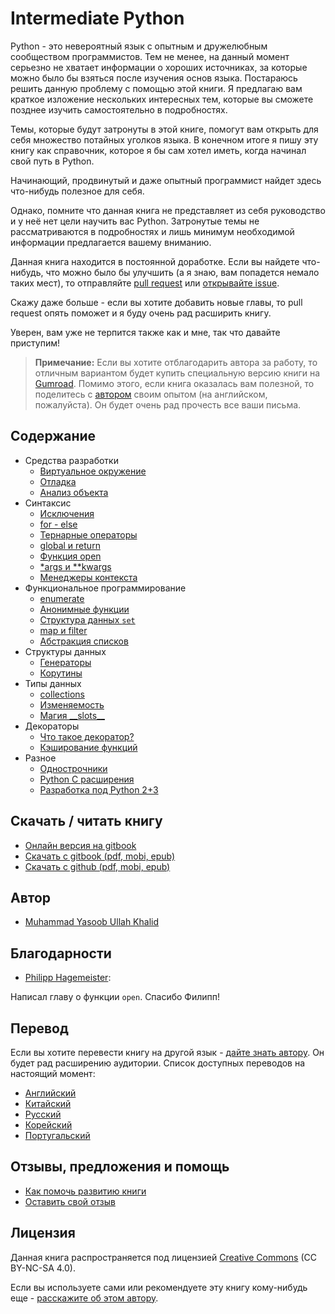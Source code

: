 # Intermediate Python

Python - это невероятный язык с опытным и дружелюбным сообществом программистов.
Тем не менее, на данный момент серьезно не хватает информации о хороших источниках,
за которые можно было бы взяться после изучения основ языка. Постараюсь решить данную
проблему с помощью этой книги. Я предлагаю вам краткое изложение нескольких
интересных тем, которые вы сможете позднее изучить самостоятельно в
подробностях.

Темы, которые будут затронуты в этой книге, помогут вам открыть для себя
множество потайных уголков языка. В конечном итоге я пишу эту книгу как
справочник, которое я бы сам хотел иметь, когда начинал свой путь в Python.

Начинающий, продвинутый и даже опытный программист найдет здесь что-нибудь
полезное для себя.

Однако, помните что данная книга не представляет из себя руководство и у неё
нет цели научить вас Python. Затронутые темы не рассматриваются в подробностях
и лишь минимум необходимой информации предлагается вашему вниманию.

Данная книга находится в постоянной доработке. Если вы найдете
что-нибудь, что можно было бы улучшить (а я знаю, вам попадется немало таких
мест), то отправляйте [pull request](https://github.com/lancelote/interpy-ru/pull/new/master)
или [открывайте issue](https://github.com/lancelote/interpy-ru/issues/new).

Скажу даже больше - если вы хотите добавить новые главы, то pull request опять
поможет и я буду очень рад расширить книгу.

Уверен, вам уже не терпится также как и мне, так что давайте приступим!

> **Примечание:** Если вы хотите отблагодарить автора за работу, то
отличным вариантом будет купить специальную версию книги на
[Gumroad](https://gum.co/intermediate_python). Помимо этого, если книга
оказалась вам полезной, то поделитесь с [автором](mailto:yasoob.khld@gmail.com)
своим опытом (на английском, пожалуйста). Он будет очень рад прочесть все
ваши письма.

## Содержание

- Средства разработки
  - [Виртуальное окружение](book/virtual_environment.md)
  - [Отладка](book/debugging.md)
  - [Анализ объекта](book/object_introspection.md)
- Синтаксис
  - [Исключения](book/exceptions.md)
  - [for - else](book/for_-_else.md)
  - [Тернарные операторы](book/ternary_operators.md)
  - [global и return](book/global_&_return.md)
  - [Функция open](book/open_function.md)
  - [\*args и \*\*kwargs](book/args_and_kwargs.md)
  - [Менеджеры контекста](book/context_managers.md)
- Функциональное программирование
  - [enumerate](book/enumerate.md)
  - [Анонимные функции](book/lambdas.md)
  - [Структура данных ``set``](book/set_-_data_structure.md)
  - [map и filter](book/map_filter.md)
  - [Абстракция списков](book/comprehensions.md)
- Структуры данных
  - [Генераторы](book/generators.md)
  - [Корутины](book/coroutines.md)
- Типы данных
  - [collections](book/collections.md)
  - [Изменяемость](book/mutation.md)
  - [Магия \_\_slots\_\_](book/__slots__magic.md)
- Декораторы
  - [Что такое декоратор?](book/decorators.md)
  - [Кэширование функций](book/function_caching.md)
- Разное
  - [Однострочники](book/one_liners.md)
  - [Python C расширения](book/python_c_extension.md)
  - [Разработка под Python 2+3](book/targeting_python_2_3.md)

## Скачать / читать книгу

 - [Онлайн версия на gitbook][1]
 - [Скачать с gitbook (pdf, mobi, epub)][3]
 - [Скачать с github (pdf, mobi, epub)][2]

## Автор

- [Muhammad Yasoob Ullah Khalid](https://github.com/yasoob)

## Благодарности

- [Philipp Hagemeister](https://github.com/phihag):

Написал главу о функции `open`. Спасибо Филипп!

## Перевод

Если вы хотите перевести книгу на другой язык - [дайте знать автору](mailto:yasoob.khld@gmail.com).
Он будет рад расширению аудитории. Список доступных переводов на настоящий
момент:

- [Английский](https://github.com/yasoob/intermediatePython)
- [Китайский](https://github.com/eastlakeside/interpy-zh)
- [Русский](https://github.com/lancelote/interpy-ru)
- [Корейский](https://github.com/DDanggle/interpy-kr)
- [Португальский](https://github.com/joanasouza/intermediatePython)

## Отзывы, предложения и помощь

 - [Как помочь развитию книги](CONTRIBUTING.md)
 - [Оставить свой отзыв](https://github.com/lancelote/interpy-ru/issues/new)

## Лицензия

Данная книга распространяется под лицензией
[Creative Commons](http://creativecommons.org/licenses/by-nc-sa/4.0/) (CC BY-NC-SA 4.0).

Если вы используете сами или рекомендуете эту книгу кому-нибудь еще - [расскажите об этом автору](mailto:yasoob.khld@gmail.com).

 [1]: https://lancelote.gitbooks.io/intermediate-python/content/
 [2]: https://github.com/lancelote/interpy-ru/releases/tag/v1.2.0
 [3]: https://www.gitbook.com/book/lancelote/intermediate-python/details
